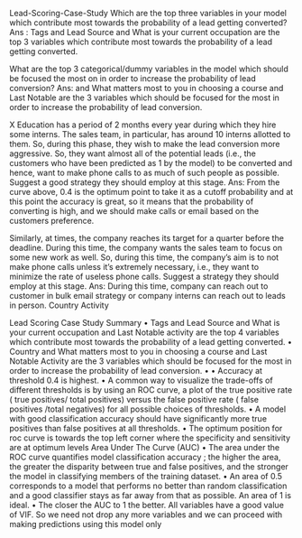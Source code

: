 Lead-Scoring-Case-Study
Which are the top three variables in your model which contribute most towards the probability of a lead getting converted? Ans : Tags and Lead Source and What is your current occupation are the top 3 variables which contribute most towards the probability of a lead getting converted.

What are the top 3 categorical/dummy variables in the model which should be focused the most on in order to increase the probability of lead conversion? Ans: and What matters most to you in choosing a course and Last Notable are the 3 variables which should be focused for the most in order to increase the probability of lead conversion.

X Education has a period of 2 months every year during which they hire some interns. The sales team, in particular, has around 10 interns allotted to them. So, during this phase, they wish to make the lead conversion more aggressive. So, they want almost all of the potential leads (i.e., the customers who have been predicted as 1 by the model) to be converted and hence, want to make phone calls to as much of such people as possible. Suggest a good strategy they should employ at this stage. Ans: From the curve above, 0.4 is the optimum point to take it as a cutoff probability and at this point the accuracy is great, so it means that the probability of converting is high, and we should make calls or email based on the customers preference.

Similarly, at times, the company reaches its target for a quarter before the deadline. During this time, the company wants the sales team to focus on some new work as well. So, during this time, the company’s aim is to not make phone calls unless it’s extremely necessary, i.e., they want to minimize the rate of useless phone calls. Suggest a strategy they should employ at this stage. Ans: During this time, company can reach out to customer in bulk email strategy or company interns can reach out to leads in person. Country Activity

  Lead Scoring Case Study Summary
• Tags and Lead Source and What is your current occupation and Last Notable activity are the top 4 variables which contribute most towards the probability of a lead getting converted. • Country and What matters most to you in choosing a course and Last Notable Activity are the 3 variables which should be focused for the most in order to increase the probability of lead conversion. • • Accuracy at threshold 0.4 is highest. • A common way to visualize the trade-offs of different thresholds is by using an ROC curve, a plot of the true positive rate ( true positives/ total positives) versus the false positive rate ( false positives /total negatives) for all possible choices of thresholds. • A model with good classification accuracy should have significantly more true positives than false positives at all thresholds. • The optimum position for roc curve is towards the top left corner where the specificity and sensitivity are at optimum levels Area Under The Curve (AUC) • The area under the ROC curve quantifies model classification accuracy ; the higher the area, the greater the disparity between true and false positives, and the stronger the model in classifying members of the training dataset. • An area of 0.5 corresponds to a model that performs no better than random classification and a good classifier stays as far away from that as possible. An area of 1 is ideal. • The closer the AUC to 1 the better. All variables have a good value of VIF. So we need not drop any more variables and we can proceed with making predictions using this model only